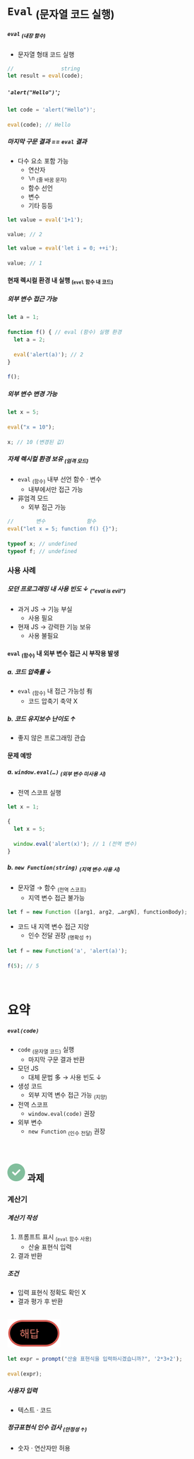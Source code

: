 `Eval` <sub>(문자열 코드 실행)</sub>
====

##### `eval` <sub>(내장 함수)</sub>
- 문자열 형태 코드 실행
```javascript
//               string
let result = eval(code);
```

##### `'alert("Hello")'`;
```javascript
let code = 'alert("Hello")';

eval(code); // Hello
```

##### 마지막 구문 결과 == `eval` 결과
- 다수 요소 포함 가능
  - 연산자
  - `\n` <sub>(줄 바꿈 문자)</sub>
  - 함수 선언
  - 변수
  - 기타 등등
```javascript
let value = eval('1+1');

value; // 2
```
```javascript
let value = eval('let i = 0; ++i');

value; // 1
```

#### 현재 렉시컬 환경 내 실행 <sub>(`evel` 함수 내 코드)</sub>

##### 외부 변수 접근 가능
```javascript
let a = 1;

function f() { // eval (함수) 실행 환경
  let a = 2;

  eval('alert(a)'); // 2
}

f();
```

##### 외부 변수 변경 가능
```javascript
let x = 5;

eval("x = 10");

x; // 10 (변경된 값)
```

##### 자체 렉시컬 환경 보유 <sub>(엄격 모드)</sub>
- `eval` <sub>(함수)</sub> 내부 선언 함수 · 변수
  - 내부에서만 접근 가능
- 非엄격 모드
  - 외부 접근 가능
```javascript
//       변수             함수
eval("let x = 5; function f() {}");

typeof x; // undefined
typeof f; // undefined
```

### 사용 사례

##### 모던 프로그래밍 내 사용 빈도 ↓ <sub>(_"eval is evil"_)</sub>
- 과거 JS → 기능 부실
  - 사용 필요
- 현재 JS → 강력한 기능 보유
  - 사용 불필요

#### `eval` <sub>(함수)</sub> 내 외부 변수 접근 시 부작용 발생

##### a. 코드 압축률 ↓
- `eval` <sub>(함수)</sub> 내 접근 가능성 有
  - 코드 압축기 축약 X

##### b. 코드 유지보수 난이도 ↑
- 좋지 않은 프로그래밍 관습

#### 문제 예방

##### a. `window.eval(…)` <sub>(외부 변수 미사용 시)</sub>
- 전역 스코프 실행
```javascript
let x = 1;

{
  let x = 5;

  window.eval('alert(x)'); // 1 (전역 변수)
}
```

##### b. `new Function(string)` <sub>(지역 변수 사용 시)</sub>
- 문자열 → 함수 <sub>(전역 스코프)</sub>
  - 지역 변수 접근 불가능
```javascript
let f = new Function ([arg1, arg2, …argN], functionBody);
```
- 코드 내 지역 변수 접근 지양
  - 인수 전달 권장 <sub>(명확성 ↑)</sub>
```javascript
let f = new Function('a', 'alert(a)');

f(5); // 5
```

<br />

요약
====

##### `eval(code)`
- `code` <sub>(문자열 코드)</sub> 실행
  - 마지막 구문 결과 반환
- 모던 JS
  - 대체 문법 多 → 사용 빈도 ↓
- 생성 코드
  - 외부 지역 변수 접근 가능 <sub>(지양)</sub>
- 전역 스코프
  - `window.eval(code)` 권장
- 외부 변수
  - `new Function` <sub>(인수 전달)</sub> 권장

<br />

## <img src="../../images/commons/icons/circle-check-solid.svg" /> 과제

### 계산기

##### 계산기 작성
1. 프롬프트 표시 <sub>(`eval` 함수 사용)</sub>
   - 산술 표현식 입력
2. 결과 반환

##### 조건
- 입력 표현식 정확도 확인 X
- 결과 평가 후 반환

<br />

<img src="../../images/commons/icons/circle-answer.svg" />

```javascript
let expr = prompt("산술 표현식을 입력하시겠습니까?", '2*3+2');

eval(expr);
```

##### 사용자 입력
- 텍스트 · 코드

##### 정규표현식 인수 검사 <sub>(안정성 ↑)</sub>
- 숫자 · 연산자만 허용
